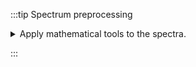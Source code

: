 :::tip Spectrum preprocessing

<details>
    <summary>
    Apply mathematical tools to the spectra.
    </summary>
    <div>


## Preprocessing

You can apply the following modifications to the spectra to enhance the visualization. The modifications include the following:
- `Center Mean` : subtract the mean from every variable observation in the dataset, so that the new variable's mean is centered at 0.
- `Divide by SD` : divide every variable observable in the dataset by the standard deviation yields a distribution with a standard deviation equal to 1.
- `Divide by max Y` : divide every value by the maximum y-value shifts all the y-values between 0 and 1.
- `Rescale (x to y)` : rescale the graph such that the y-values fit between specified minimum and maximum values.
- `Normalize (sum to n)` : normalize the integral under the curve so that it sums to n.
- `Multiply (value)` : multiply every y-value by a scalar.
- `Add (value)` : add a scalar to every y-value.
- `AirPLS baseline` : baseline correction using adaptive iterative reweighed penalized least squares algorithm.
- `Rolling average baseline` : 
- `Iterative polynomial baseline` : baseline correction using iterative polynomial fitting algorithm.
- `Rolling ball baseline `:
- `Rolling median baseline `:

A certain range of x-values can be selected to show only a part of the spectrum using `Range`.

Depending on the analysis, some regions should be removed using `Exclusions` in order to improve the visualization.

![add preprocessing](preprocessing.gif)

</div>

</details>

:::
